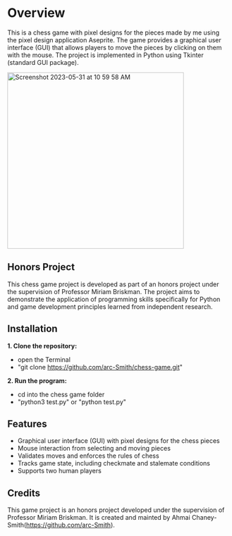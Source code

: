 # Overview
This is a chess game with pixel designs for the pieces made by me using the pixel design application Aseprite. The game provides a graphical user interface (GUI) that allows players to move the pieces by clicking on them with the mouse. The project is implemented in Python using Tkinter (standard GUI package).

<img width="400" alt="Screenshot 2023-05-31 at 10 59 58 AM" src="https://github.com/arc-Smith/Chess-Game/assets/98622773/3e996dcc-4882-42bb-8d14-4b0b267d7bfd">

## Honors Project
This chess game project is developed as part of an honors project under the supervision of Professor Miriam Briskman. The project aims to demonstrate the application of programming skills specifically for Python and game development principles learned from independent research.

## Installation
**1. Clone the repository:** 
- open the Terminal
- "git clone https://github.com/arc-Smith/chess-game.git"

**2. Run the program:**
- cd into the chess game folder
- "python3 test.py" or "python test.py"

## Features
- Graphical user interface (GUI) with pixel designs for the chess pieces
- Mouse interaction from selecting and moving pieces
- Validates moves and enforces the rules of chess
- Tracks game state, including checkmate and stalemate conditions
- Supports two human players

## Credits
This game project is an honors project developed under the supervision of Professor Miriam Briskman. It is created and mainted by Ahmai Chaney-Smith(https://github.com/arc-Smith).
